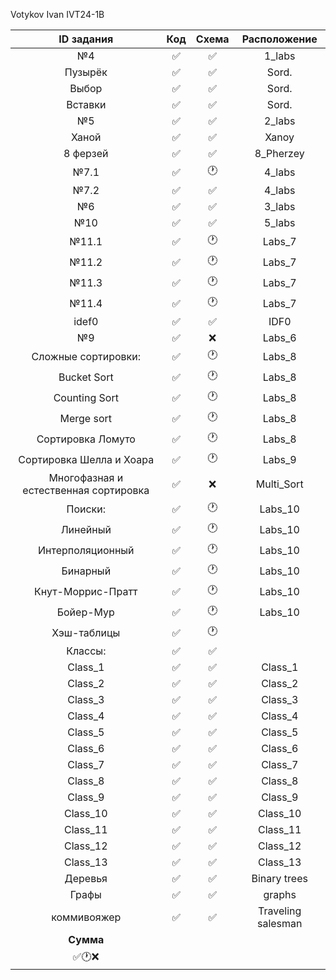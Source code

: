 Votykov Ivan IVT24-1B 

| ID задания | Код | Схема | Расположение |                                                 
| :----: | :----: | :----: | :----: |
| №4 | ✅ | ✅ | 1_labs |
| Пузырёк | ✅ | ✅ | Sord. |
| Выбор | ✅ | ✅ | Sord. |
| Вставки | ✅ | ✅ | Sord. |
| №5 | ✅ | ✅ | 2_labs |
| Ханой | ✅ | ✅ | Xanoy |
| 8 ферзей | ✅ | ✅ | 8_Pherzey |
| №7.1 | ✅ | 🕐 | 4_labs |
| №7.2 | ✅ | ✅ | 4_labs |
| №6 | ✅ | ✅ | 3_labs |
| №10 | ✅ | ✅ | 5_labs |
| №11.1 | ✅ | 🕐 | Labs_7 |
| №11.2 | ✅ | 🕐 | Labs_7 |
| №11.3 | ✅ | 🕐 | Labs_7 |
| №11.4 | ✅ | 🕐 | Labs_7 |
| idef0 | ✅ | ✅ | IDF0 |
| №9 | ✅ | ❌ | Labs_6 | 
| Сложные сортировки: | ✅ | 🕐 | Labs_8 | 
| Bucket Sort | ✅ | 🕐 | Labs_8 |
| Counting Sort | ✅ | 🕐 | Labs_8 |
| Merge sort | ✅ | 🕐 | Labs_8 |
| Сортировка Ломуто | ✅ | 🕐 | Labs_8 |
| Сортировка Шелла и Хоара | ✅ | 🕐 | Labs_9 | 
| Многофазная и естественная сортировка | ✅  | ❌ | Multi_Sort | 
| Поиски: | ✅ | 🕐 | Labs_10 | 
| Линейный | ✅ | 🕐 | Labs_10 |
| Интерполяционный | ✅ | 🕐 | Labs_10 |
| Бинарный  | ✅ | 🕐 | Labs_10 | 
| Кнут-Моррис-Пратт | ✅ | 🕐 | Labs_10 |
| Бойер-Мур | ✅ | 🕐 | Labs_10 |
| Хэш-таблицы | ✅ | 🕐 |  | 
| Классы: | ✅  | ✅ |  |
| Class_1 | ✅ | ✅ | Class_1 |
| Class_2 | ✅ | ✅ | Class_2 |
| Class_3 | ✅ | ✅ | Class_3 |
| Class_4 | ✅ | ✅ | Class_4 |
| Class_5 | ✅ | ✅ | Class_5 |
| Class_6 | ✅ | ✅ | Class_6 |
| Class_7 | ✅ | ✅ | Class_7 |
| Class_8 | ✅ | ✅ | Class_8 |
| Class_9 | ✅ | ✅ | Class_9 |
| Class_10 | ✅ | ✅ | Class_10 |
| Class_11 | ✅ | ✅ | Class_11 |
| Class_12 | ✅ | ✅ | Class_12 |
| Class_13 | ✅ | ✅ | Class_13 |
| Деревья | ✅ | ✅ | Binary trees |
| Графы | ✅ | ✅ | graphs |
| коммивояжер| ✅ | ✅ | Traveling salesman |
| **Сумма** |  |  |  |
| ✅🕐❌   |  |  |  |
